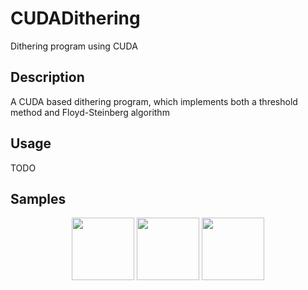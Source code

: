 # CUDADithering
Dithering program using CUDA

## Description
A CUDA based dithering program, which implements both a threshold method and Floyd-Steinberg algorithm

## Usage
TODO

## Samples

<p align="middle">
  <img src="https://github.com/PhilDePayne/CUDADithering/assets/32384697/5b7cd671-2d6c-43ed-9f19-3fd9ccdea80f" width="100" />
  <img src="https://github.com/PhilDePayne/CUDADithering/assets/32384697/947b89b5-134a-427f-b7c1-4063ec24c070" width="100" /> 
  <img src="https://github.com/PhilDePayne/CUDADithering/assets/32384697/8dd9813e-25f6-4871-b657-dc4945eee888" width="100" />
</p>
